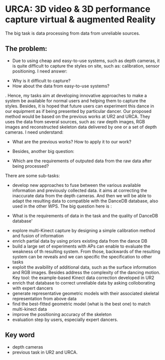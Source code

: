 # URCA: 3D video & 3D performance capture virtual & augmented Reality
The big task is data processing from data from unreliable sources.

## The problem:
- Due to using cheap and easy-to-use systems, such as depth cameras, it is quite 
difficult to capture the styles on site, such as: calibration, sensor positioning. I need answer:
+ Why is it difficult to capture?
+ How about the data from easy-to-use systems?

. Hence, my tasks aim at developing innovative approaches to make a 
system be available for normal users and helping them to capture the styles.
Besides, it is hoped that future users can experiment this dance in our equipment
as if being presented by particular dancer. Our proposed method would be based
on the previous works at UR2 and URCA. They uses the data from several sources, such as: raw depth images, RGB images and reconstructed skeleton data delivered by one or a set of depth cameras. I need understand:

+ What are the previous works? How to apply it to our work?

- Besides, another big question:

+ Which are the requirements of outputed data from the raw data after being processed?

There are some sub-tasks:
- develop new approaches to fuse between the various available information and previously collected data. it
aims at correcting the inaccurate data from the depth cameras. And then we will be able to adapt the
resulting data to compatible with the DanceDB database, also used in the other WPS. The big question here is :
+ What is the requirements of data in the task and the quality of DanceDB database'
- explore multi-Kinect capture by designing a simple calibration method and fusion of information
- enrich partial data by using priors existing data from the dance DB 
- build a large set of experiments with APs can enable to evaluate the weakness of th resulting system. From those, backwards of the resulting system
can be reveals and we can specific the specification to other tasks
- exploit the avaibility of additional data, such as the surface information and RGB images. Besides address the complexity of the dancing motion. Key tool: the 
example-based Kinect data correction developed in UR2
- enrich that database to correct unreliable data by asking colloborating with expert
dancers
- generate representative geometric models with their associated skeletal representation from above data
- find the best-fitted geometric model (what is the best one) to match multi-kinect
data
- improve the positioning accuracy of the skeleton
- evaluation step by users, especially expert dancers.

## Key word
- depth cameras
- previous task in UR2 and URCA.

